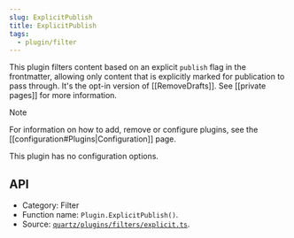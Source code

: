 ```yaml
---
slug: ExplicitPublish
title: ExplicitPublish
tags:
  - plugin/filter
---
```


This plugin filters content based on an explicit `publish` flag in the frontmatter, allowing only content that is explicitly marked for publication to pass through. It's the opt-in version of [[RemoveDrafts]]. See [[private pages]] for more information.

> [!note]
> For information on how to add, remove or configure plugins, see the [[configuration#Plugins|Configuration]] page.

This plugin has no configuration options.

## API

- Category: Filter
- Function name: `Plugin.ExplicitPublish()`.
- Source: [`quartz/plugins/filters/explicit.ts`](https://github.com/jackyzha0/quartz/blob/v4/quartz/plugins/filters/explicit.ts).
